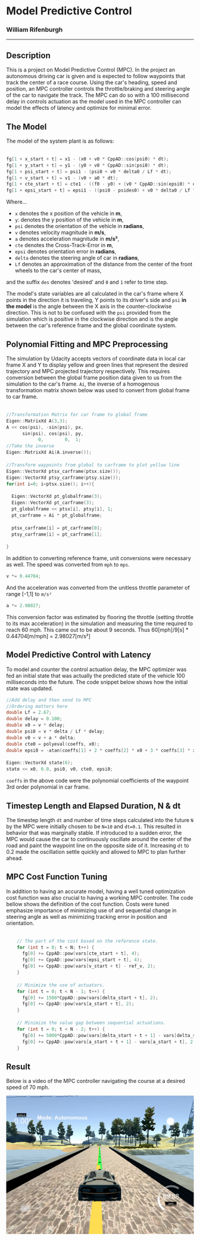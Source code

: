 # Model Predictive Control
### William Rifenburgh

---

## Description

This is a project on Model Predictive Control (MPC). In the project an autonomous driving car is given and is expected to follow
waypoints that track the center of a race course. Using the car's heading, speed and position, an MPC controller controls the throttle/braking and steering angle of the car to navigate the track. The MPC can do so with a 100 millisecond delay in controls actuation as the model used in the MPC controller can model the effects of latency and optimize for minimal error.

## The Model

The model of the system plant is as follows:

```cpp

fg[1 + x_start + t] = x1 - (x0 + v0 * CppAD::cos(psi0) * dt);
fg[1 + y_start + t] = y1 - (y0 + v0 * CppAD::sin(psi0) * dt);
fg[1 + psi_start + t] = psi1 - (psi0 + v0 * delta0 / Lf * dt);
fg[1 + v_start + t] = v1 - (v0 + a0 * dt);
fg[1 + cte_start + t] = cte1 - ((f0 - y0) + (v0 * CppAD::sin(epsi0) * dt));
fg[1 + epsi_start + t] = epsi1 - ((psi0 - psides0) + v0 * delta0 / Lf * dt);

```

Where...

- `x` denotes the x position of the vehicle in __m__,
- `y`: denotes the y position of the vehicle in __m__,
- `psi` denotes the orientation of the vehicle in __radians__,
- `v` denotes velocity magnitude in __m/s__,
- `a` denotes acceleration magnitude in __m/s²__,
- `cte` denotes the Cross-Track-Error in __m__,
- `epsi` denotes orientation error in __radians__,
- `delta` denotes the steering angle of car in __radians__,
- `Lf` denotes an approximation of the distance from the center of the front wheels to the car's center of mass,

and the suffix `des` denotes 'desired' and `0` and `1` refer to time step.

The model's state variables are all calculated in the car's frame where X points in the direction it is traveling, Y points to its driver's side and `psi` __in the model__ is the angle between the X axis in the counter-clockwise direction. This is not to be confused with the `psi` provided from the simulation which is positive in the clockwise direction and is the angle between the car's reference frame and the global coordinate system.

## Polynomial Fitting and MPC Preprocessing

The simulation by Udacity accepts vectors of coordinate data in local car frame X and Y to display yellow and green lines that represent the desired trajectory and MPC projected trajectory respectively. This requires conversion between the global frame position data given to us from the simulation to the car's frame. `Ai`, the inverse of a homogenous transformation matrix shown below was used to convert from global frame to car frame.

```cpp

//Transformation Matrix for car frame to global frame
Eigen::MatrixXd A(3,3);
A << cos(psi), -sin(psi), px,
      sin(psi), cos(psi), py,
            0,        0,  1;
//Take the inverse
Eigen::MatrixXd Ai(A.inverse());

//Transform waypoints from global to carframe to plot yellow line
Eigen::VectorXd ptsx_carframe(ptsx.size());
Eigen::VectorXd ptsy_carframe(ptsy.size());
for(int i=0; i<ptsx.size(); i++){

  Eigen::VectorXd pt_globalframe(3);
  Eigen::VectorXd pt_carframe(3);
  pt_globalframe << ptsx[i], ptsy[i], 1;
  pt_carframe = Ai * pt_globalframe;

  ptsx_carframe[i] = pt_carframe[0];
  ptsy_carframe[i] = pt_carframe[1];

}

```

In addition to converting reference frame, unit conversions were necessary as well. The speed was converted from `mph` to `mps`.
```cpp
v *= 0.44704;
```
And the acceleration was converted from the unitless throttle parameter of range [-1,1] to `m/s²`

```cpp
a *= 2.98027;
```
This conversion factor was estimated by flooring the throttle (setting throttle to its max acceleration) in the simulation and measuring the time required to reach 60 mph. This came out to be about 9 seconds. Thus 60[mph]/9[s] * 0.44704[m/mph] = 2.98027[m/s²]

## Model Predictive Control with Latency

To model and counter the control actuation delay, the MPC optimizer was fed an initial state that was actually the predicted state of the vehicle 100 milliseconds into the future. The code snippet below shows how the initial state was updated.

```cpp
//Add delay and then send to MPC
//Ordering matters here
double Lf = 2.67;
double delay = 0.100;
double x0 = v * delay;
double psi0 = v * delta / Lf * delay;
double v0 = v + a * delta;
double cte0 = polyeval(coeffs, x0);
double epsi0 = -atan(coeffs[1] + 2 * coeffs[2] * x0 + 3 * coeffs[3] * x0 * x0) - psi0;

Eigen::VectorXd state(6);
state << x0, 0.0, psi0, v0, cte0, epsi0;
```

`coeffs` in the above code were the polynomial coefficients of the waypoint 3rd order polynomial in car frame.

## Timestep Length and Elapsed Duration, N & dt

The timestep length `dt` and number of time steps calculated into the future `N` by the MPC were initially chosen to be `N=10` and `dt=0.1`. This resulted in behavior that was marginally stable. If introduced to a sudden error, the MPC would cause the car to continuously oscillate around the center of the road and paint the waypoint line on the opposite side of it. Increasing `dt` to 0.2 made the oscillation settle quickly and allowed to MPC to plan further ahead.

## MPC Cost Function Tuning

In addition to having an accurate model, having a well tuned optimization cost function was also crucial to having a working MPC controller. The code bellow shows the definition of the cost function. Costs were tuned emphasize importance of minimizing use of and sequential change in steering angle as well as minimizing tracking error in position and orientation.

```cpp

    // The part of the cost based on the reference state.
    for (int t = 0; t < N; t++) {
      fg[0] += CppAD::pow(vars[cte_start + t], 4);
      fg[0] += CppAD::pow(vars[epsi_start + t], 4);
      fg[0] += CppAD::pow(vars[v_start + t] - ref_v, 2);
    }

    // Minimize the use of actuators.
    for (int t = 0; t < N - 1; t++) {
      fg[0] += 1500*CppAD::pow(vars[delta_start + t], 2);
      fg[0] += CppAD::pow(vars[a_start + t], 2);
    }

    // Minimize the value gap between sequential actuations.
    for (int t = 0; t < N - 2; t++) {
      fg[0] += 5000*CppAD::pow(vars[delta_start + t + 1] - vars[delta_start + t], 2);
      fg[0] += CppAD::pow(vars[a_start + t + 1] - vars[a_start + t], 2);
    }

```

## Result

Below is a video of the MPC controller navigating the course at a desired speed of 70 mph.

[![Video](./ssvideo.png)](https://youtu.be/okAKGDYGg8Y)
